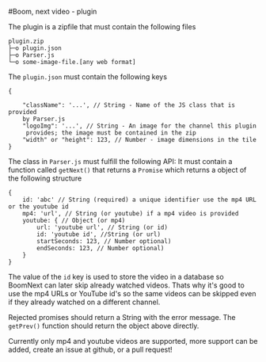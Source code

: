 #Boom, next video - plugin

The plugin is a zipfile that must contain the following files
```
plugin.zip
├─o plugin.json
├─o Parser.js
└─o some-image-file.[any web format]
```

The `plugin.json` must contain the following keys
```
{

	"className": '...', // String - Name of the JS class that is provided 
	by Parser.js
	"logoImg": '...', // String - An image for the channel this plugin
	 provides; the image must be contained in the zip
	"width" or "height": 123, // Number - image dimensions in the tile
}
```

The class in `Parser.js` must fulfill the following API:
It must contain a function called `getNext()` that returns a `Promise` which returns a object of the following structure
```
{
	id: 'abc' // String (required) a unique identifier use the mp4 URL or the youtube id
	mp4: 'url', // String (or youtube) if a mp4 video is provided
	youtube: { // Object (or mp4)
		url: 'youtube url', // String (or id)
		id: 'youtube id', //String (or url)
		startSeconds: 123, // Number optional)
		endSeconds: 123, // Number optional)
	}
}
```

The value of the `id` key is used to store the video in a database so BoomNext can later skip already watched videos. Thats why it's good to use the mp4 URLs or YouTube id's so the same videos can be skipped even if they already watched on a different channel.

Rejected promises should return a String with the error message.
The `getPrev()` function should return the object above directly.

Currently only mp4 and youtube videos are supported, more support can be added, create an issue at github, or a pull request!
